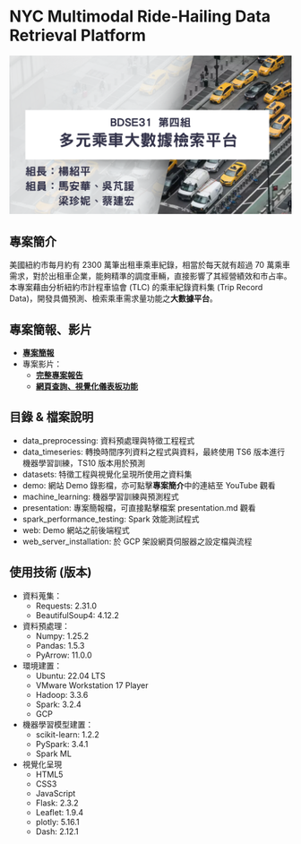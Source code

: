 # NYC Multimodal Ride-Hailing Data Retrieval Platform

![BDSE31_G4](BDSE31_G4.png)

## 專案簡介
美國紐約市每月約有 2300 萬筆出租車乘車紀錄，相當於每天就有超過 70 萬乘車需求，對於出租車企業，能夠精準的調度車輛，直接影響了其經營績效和市占率。本專案藉由分析紐約市計程車協會 (TLC) 的乘車紀錄資料集 (Trip Record Data)，開發具備預測、檢索乘車需求量功能之**大數據平台**。 

## 專案簡報、影片
- **[專案簡報](https://github.com/TicyYang/NYC_Multimodal_Ride-Hailing_Data_Retrieval_Platform/blob/main/presentation.md)**
- 專案影片：
  - **[完整專案報告](https://www.youtube.com/watch?v=-n5lJlV2XCI)**
  - **[網頁查詢、視覺化儀表板功能](https://youtu.be/8SKvn0fmuLI)**

## 目錄 & 檔案說明
- data_preprocessing: 資料預處理與特徵工程程式
- data_timeseries: 轉換時間序列資料之程式與資料，最終使用 TS6 版本進行機器學習訓練，TS10 版本用於預測
- datasets: 特徵工程與視覺化呈現所使用之資料集
- demo: 網站 Demo 錄影檔，亦可點擊**專案簡介**中的連結至 YouTube 觀看
- machine_learning: 機器學習訓練與預測程式
- presentation: 專案簡報檔，可直接點擊檔案 presentation.md 觀看
- spark_performance_testing: Spark 效能測試程式
- web: Demo 網站之前後端程式
- web_server_installation: 於 GCP 架設網頁伺服器之設定檔與流程

## 使用技術 (版本)
- 資料蒐集：
  - Requests: 2.31.0
  - BeautifulSoup4: 4.12.2
- 資料預處理：
  - Numpy: 1.25.2
  - Pandas: 1.5.3
  - PyArrow: 11.0.0
- 環境建置：
  - Ubuntu: 22.04 LTS
  - VMware Workstation 17 Player
  - Hadoop: 3.3.6
  - Spark: 3.2.4
  - GCP
- 機器學習模型建置：
  - scikit-learn: 1.2.2
  - PySpark: 3.4.1
  - Spark ML
- 視覺化呈現
  - HTML5
  - CSS3
  - JavaScript
  - Flask: 2.3.2
  - Leaflet: 1.9.4
  - plotly: 5.16.1
  - Dash: 2.12.1

